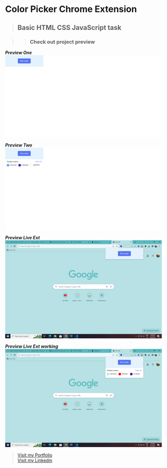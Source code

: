 # Color Picker Chrome Extension

> ## Basic HTML CSS JavaScript task

> > ### Check out project preview

**_Preview One_**
![Image1](/previews/scrnli_9_2_2023_7-04-18%20PM.png)

**_Preview Two_**
![Image2](/previews/scrnli_9_2_2023_7-04-54%20PM.png)

**_Preview Live Ext_**
![Image3](</previews/Screenshot%20(51).png>)

**_Preview Live Ext working_**
![Image4](</previews/Screenshot%20(52).png>)

> [Visit my Portfolio](https://sroy-portfolio.netlify.app "My Portfolio Website") <br> [Visit my Linkedin](https://www.linkedin.com/in/souvik-roy-252191270 "My Linkedin Profile")
